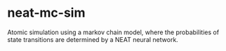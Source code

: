 # neat-mc-sim
Atomic simulation using a markov chain model, where the probabilities of state transitions are determined by a NEAT neural network.
